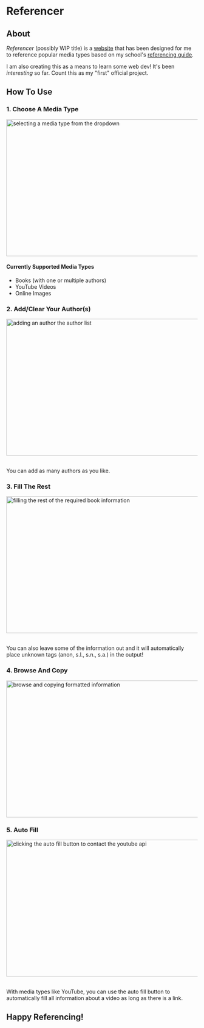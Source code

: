 # Referencer

## About

_Referencer_ (possibly WIP title) is a [website](https://tirtstan.github.io/Referencer/) that has been designed for me to reference popular media types based on my school's [referencing guide](https://irp.cdn-website.com/271d35b6/files/uploaded/The%20IIE%20Harvard%20Style%20Reference%20Guide%20-%20Adapted%20for%20The%20IIE%202024-f52fbd5a.pdf).

I am also creating this as a means to learn some web dev! It's been _interesting_ so far. Count this as my "first" official project.

## How To Use

### 1. Choose A Media Type

<img src="src/gifs/readme/media-types.gif" width="640" height="360" alt="selecting a media type from the dropdown"/>

#### Currently Supported Media Types

-   Books (with one or multiple authors)
-   YouTube Videos
-   Online Images

### 2. Add/Clear Your Author(s)

<img src="src/gifs/readme/author-list.gif" width="640" height="360" alt="adding an author the author list"/>

<br>You can add as many authors as you like.

### 3. Fill The Rest

<img src="src/gifs/readme/book-fill.gif" width="640" height="360" alt="filling the rest of the required book information"/>

<br>You can also leave some of the information out and it will automatically place unknown tags (anon, s.l., s.n., s.a.) in the output!

### 4. Browse And Copy

<img src="src/gifs/readme/reference-info.gif" width="640" height="360" alt="browse and copying formatted information"/>

### 5. Auto Fill

<img src="src/gifs/readme/auto-fill.gif" width="640" height="360" alt="clicking the auto fill button to contact the youtube api"/>

<br>With media types like YouTube, you can use the auto fill button to automatically fill all information about a video as long as there is a link.

## Happy Referencing!
